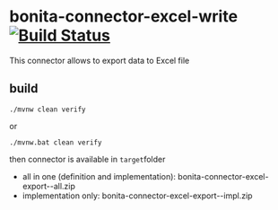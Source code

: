 # bonita-connector-excel-write  [![Build Status](https://travis-ci.org/laurentleseigneur/bonita-connector-excel-write.svg?branch=master)](https://travis-ci.org/laurentleseigneur/bonita-connector-excel-write)

This connector allows to export data to Excel file

## build

```shell script
./mvnw clean verify
```

or 

```shell script
./mvnw.bat clean verify
```
then connector is available in `target`folder

* all in one (definition and implementation): bonita-connector-excel-export-<VERSION>-all.zip 
* implementation only: bonita-connector-excel-export-<VERSION>-impl.zip



